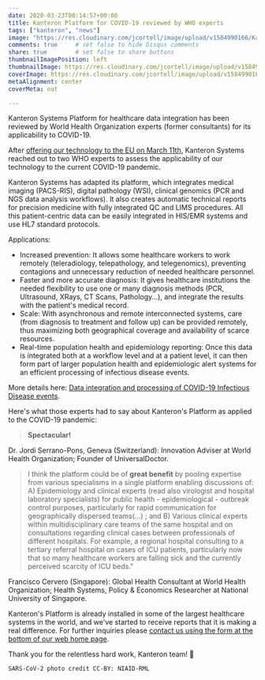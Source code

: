 ```yaml
---
date: 2020-03-23T00:14:57+00:00
title: Kanteron Platform for COVID-19 reviewed by WHO experts
tags: ["kanteron", "news"]
image: "https://res.cloudinary.com/jcortell/image/upload/v1584990166/Kanteron/SARS-CoV-2.jpg"
comments: true     # set false to hide Disqus comments  
share: true        # set false to share buttons
thumbnailImagePosition: left
thumbnailImage: https://res.cloudinary.com/jcortell/image/upload/v1584990166/Kanteron/SARS-CoV-2.jpg
coverImage: https://res.cloudinary.com/jcortell/image/upload/v1584990166/Kanteron/SARS-CoV-2.jpg
metaAlignment: center
coverMeta: out

---
```


Kanteron Systems Platform for healthcare data integration has been reviewed by World Health Organization experts (former consultants) for its applicability to COVID-19.

<!--more-->

After [offering our technology to the EU on March 11th](https://blog.kanteron.com/2020/03/doing-our-part-to-fight-covid-19/), Kanteron Systems reached out to two WHO experts to assess the applicability of our technology to the current COVID-19 pandemic.

Kanteron Systems has adapted its platform, which integrates medical imaging (PACS-RIS), digital pathology (WSI), clinical genomics (PCR and NGS data analysis workflows). It also creates automatic technical reports for precision medicine with fully integrated QC and LIMS procedures. All this patient-centric data can be easily integrated in HIS/EMR systems and use HL7 standard protocols.

Applications:

- Increased prevention: It allows some healthcare workers to work remotely (teleradiology, telepathology, and telegenomics), preventing contagions and unnecessary reduction of needed healthcare personnel.
- Faster and more accurate diagnosis: It gives healthcare institutions the needed flexibility to use one or many diagnosis methods (PCR, Ultrasound, XRays, CT Scans, Pathology...), and integrate the results with the patient's medical record.
- Scale: With asynchronous and remote interconnected systems, care (from diagnosis to treatment and follow up) can be provided remotely, thus maximizing both geographical coverage and availability of scarce resources.
- Real-time population health and epidemiology reporting: Once this data is integrated both at a workflow level and at a patient level, it can then form part of larger population health and epidemiologic alert systems for an efficient processing of infectious disease events.

More details here: [Data integration and processing of COVID-19 Infectious Disease events](https://figshare.com/articles/Data_integration_and_processing_of_COVID-19_Infectious_Disease_events/11988129).

Here's what those experts had to say about Kanteron's Platform as applied to the COVID-19 pandemic:

> **Spectacular!**

Dr. Jordi Serrano-Pons, Geneva (Switzerland): Innovation Adviser at World Health Organization; Founder of UniversalDoctor.

> I think the platform could be of **great benefit** by pooling expertise from various specialisms in a single platform enabling discussions of: A) Epidemiology and clinical experts (read also virologist and hospital laboratory specialists) for public health - epidemiological - outbreak control purposes, particularly for rapid communication for geographically dispersed teams(...) ; and B) Various clinical experts within multidisciplinary care teams of the same hospital and on consultations regarding clinical cases between professionals of different hospitals. For example, a regional hospital consulting to a tertiary referral hospital on cases of ICU patients, particularly now that so many healthcare workers are falling sick and the currently perceived scarcity of ICU beds."

Francisco Cervero (Singapore): Global Health Consultant at World Health Organization; Health Systems, Policy & Economics Researcher at National University of Singapore.

Kanteron's Platform is already installed in some of the largest healthcare systems in the world, and we've started to receive reports that it is making a real difference. For further inquiries please [contact us using the form at the bottom of our web home page](https://www.kanteron.com/).

Thank you for the relentless hard work, Kanteron team! 💪

`SARS-CoV-2 photo credit CC-BY: NIAID-RML
`
